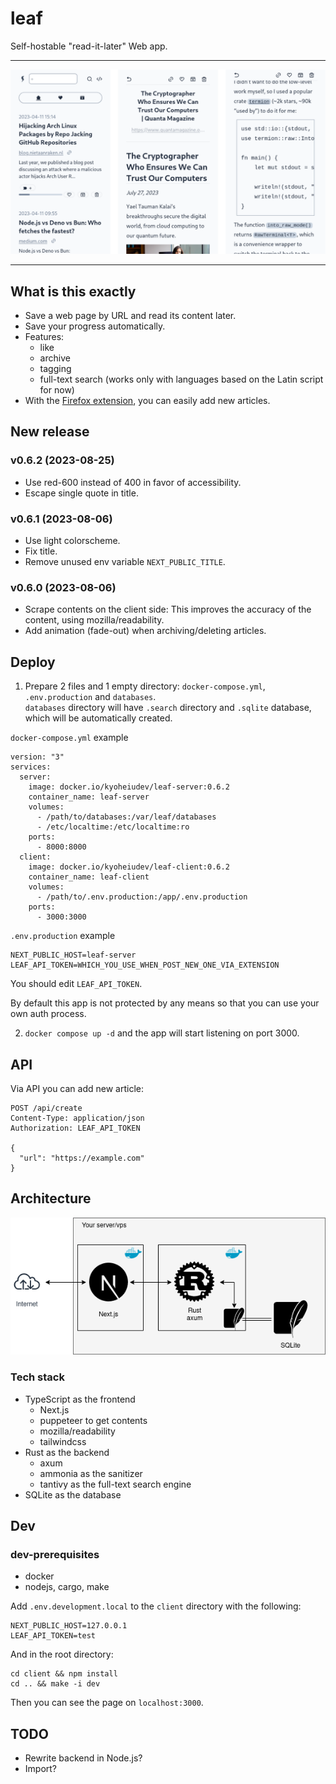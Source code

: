<h1>leaf</h1>

Self-hostable "read-it-later" Web app.

<hr />

![screenshot](images/screenshot.png)

<hr />

## What is this exactly

- Save a web page by URL and read its content later.
- Save your progress automatically.
- Features:
  - like
  - archive
  - tagging
  - full-text search (works only with languages based on the Latin script for
    now)
- With the
  [Firefox extension](https://addons.mozilla.org/en-US/firefox/addon/leaf-extension/),
  you can easily add new articles.

## New release

### v0.6.2 (2023-08-25)
- Use red-600 instead of 400 in favor of accessibility.
- Escape single quote in title.

### v0.6.1 (2023-08-06)
- Use light colorscheme.
- Fix title.
- Remove unused env variable `NEXT_PUBLIC_TITLE`.

### v0.6.0 (2023-08-06)
- Scrape contents on the client side: This improves the accuracy of the content, using mozilla/readability.
- Add animation (fade-out) when archiving/deleting articles.

## Deploy

1. Prepare 2 files and 1 empty directory: `docker-compose.yml`, `.env.production` and `databases`.  
`databases` directory will have `.search` directory and `.sqlite` database, which will be automatically created.

`docker-compose.yml` example
```
version: "3"
services:
  server:
    image: docker.io/kyoheiudev/leaf-server:0.6.2
    container_name: leaf-server
    volumes:
      - /path/to/databases:/var/leaf/databases
      - /etc/localtime:/etc/localtime:ro
    ports:
      - 8000:8000
  client:
    image: docker.io/kyoheiudev/leaf-client:0.6.2
    container_name: leaf-client
    volumes:
      - /path/to/.env.production:/app/.env.production
    ports:
      - 3000:3000
```

`.env.production` example
```
NEXT_PUBLIC_HOST=leaf-server
LEAF_API_TOKEN=WHICH_YOU_USE_WHEN_POST_NEW_ONE_VIA_EXTENSION
```

You should edit `LEAF_API_TOKEN`.

By default this app is not protected by any means so that you can use your own auth process.

2. `docker compose up -d` and the app will start listening on port 3000.

## API   
Via API you can add new article:

```http
POST /api/create
Content-Type: application/json
Authorization: LEAF_API_TOKEN

{
  "url": "https://example.com"
}
```

## Architecture

![diagram.png](images/architecture.png)

### Tech stack

- TypeScript as the frontend
  - Next.js
  - puppeteer to get contents
  - mozilla/readability
  - tailwindcss
- Rust as the backend
  - axum
  - ammonia as the sanitizer
  - tantivy as the full-text search engine
- SQLite as the database

## Dev

### dev-prerequisites

- docker
- nodejs, cargo, make

Add `.env.development.local` to the `client` directory with the following:

```
NEXT_PUBLIC_HOST=127.0.0.1
LEAF_API_TOKEN=test
```

And in the root directory:

```
cd client && npm install
cd .. && make -i dev
```

Then you can see the page on `localhost:3000`.

## TODO

- Rewrite backend in Node.js?
- Import?
